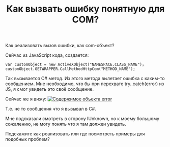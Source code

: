 ﻿---
title: "Как вызвать ошибку понятную для COM?"
se.owner.user_id: 264701
se.owner.display_name: "Kellso"
se.owner.link: "https://ru.stackoverflow.com/users/264701/kellso"
se.link: "https://ru.stackoverflow.com/questions/918656/%d0%9a%d0%b0%d0%ba-%d0%b2%d1%8b%d0%b7%d0%b2%d0%b0%d1%82%d1%8c-%d0%be%d1%88%d0%b8%d0%b1%d0%ba%d1%83-%d0%bf%d0%be%d0%bd%d1%8f%d1%82%d0%bd%d1%83%d1%8e-%d0%b4%d0%bb%d1%8f-com"
se.question_id: 918656
se.post_type: question
se.score: 1
---
<p>Как реализовать вызов ошибки, как com-объект?</p>

<p>Сейчас из JavaScript кода, создается:</p>

<pre><code>var customObject = new ActiveXObject("NAMESPACE.CLASS_NAME");
customObject.GETWRAPPER.CallMethodHttpCom("METHOD_NAME");
</code></pre>

<p>Так вызывается C# метод. Из этого метода вылетает ошибка с каким-то сообщением. Мне необходимо, что бы при перехвате try..catch(error) из JS, я смог увидеть это своё сообщение.</p>

<p>Сейчас же я вижу:
<a href="https://i.stack.imgur.com/QzC7c.png" rel="nofollow noreferrer"><img src="https://i.stack.imgur.com/QzC7c.png" alt="Содержимое объекта error"></a></p>

<p>Т.е. не то сообщения что я вызывал в C#.</p>

<p>Мне подсказали смотреть в сторону IUnknown, но к моему большому сожалению, не могу понять что я там должен увидеть.</p>

<p>Подскажите как реализовать или где посмотреть примеры для подобных проблем?</p>
